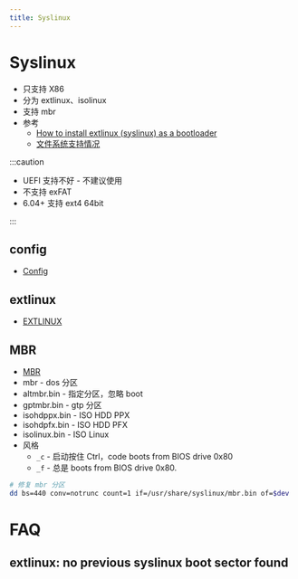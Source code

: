 ```yaml
---
title: Syslinux
---
```


# Syslinux

- 只支持 X86
- 分为 extlinux、isolinux
- 支持 mbr
- 参考
  - [How to install extlinux (syslinux) as a bootloader](https://shallowsky.com/linux/extlinux.html)
  - [文件系统支持情况](https://wiki.syslinux.org/wiki/index.php?title=Filesystem)

:::caution

- UEFI 支持不好 - 不建议使用
- 不支持 exFAT
- 6.04+ 支持 ext4 64bit

:::

## config

- [Config](https://wiki.syslinux.org/wiki/index.php?title=Config)

## extlinux

- [EXTLINUX](https://wiki.syslinux.org/wiki/index.php?title=EXTLINUX)

## MBR

- [MBR](https://wiki.syslinux.org/wiki/index.php?title=Mbr)
- mbr - dos 分区
- altmbr.bin - 指定分区，忽略 boot
- gptmbr.bin - gtp 分区
- isohdppx.bin - ISO HDD PPX
- isohdpfx.bin - ISO HDD PFX
- isolinux.bin - ISO Linux
- 风格
  - `_c` - 启动按住 Ctrl，code boots from BIOS drive 0x80
  - `_f` - 总是 boots from BIOS drive 0x80.

```bash
# 修复 mbr 分区
dd bs=440 conv=notrunc count=1 if=/usr/share/syslinux/mbr.bin of=$dev
```

# FAQ

## extlinux: no previous syslinux boot sector found
